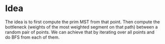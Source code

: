 # Idea

The idea is to first compute the prim MST from that point. Then compute the bottleneck (weights of the most weighted segment on that path) between a random pair of points. We can achieve that by iterating over all points and do BFS from each of them.